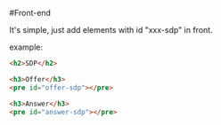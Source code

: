 #Front-end

It's simple, just add elements with id "xxx-sdp" in front.

example:
``` html
<h2>SDP</h2>

<h3>Offer</h3>
<pre id="offer-sdp"></pre>

<h3>Answer</h3>
<pre id="answer-sdp"></pre>
```